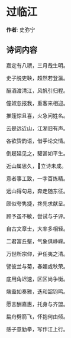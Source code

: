 # 过临江

**作者**: 史弥宁

## 诗词内容

嘉定有八禩，三月哉生明。

史子脱吏鞅，超然若登瀛。

酾酒渡清江，风帆引归程。

僮奴忽报我，重客来相迎。

推篷惊且喜，火急问姓名。

云是远近山，江湖旧有声。

各欲贽韵语，借手论交情。

倒屣延见之，驩甚如平生。

近山属思久，𥩟立诗未成。

意者事工致，一字百炼精。

远山得句易，奔走随东征。

颇似夸隽捷，搀先求献呈。

顾予虽不敏，尝试与子评。

自古文章士，大率多相轻。

二君富丘壑，气象俱峥嵘。

万世所宗仰，尹任夷之清。

譬彼兰与菊，春媚或秋荣。

底用角迟速，区区尚争衡。

端盍如奏雅，迭和韶钧鸣。

愿言酬嘉惠，托身与齐盟。

扁舟劈箭飞，怀抱何由倾。

感子意勤拳，写作江上行。

